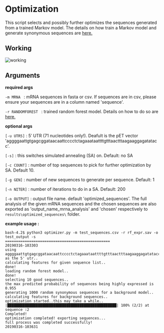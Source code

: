 # Optimization 

This script selects and possibly further optimizes the sequences generated from a trained Markov model. The details on how train a Markov model and generate synonymous sequences are [here.](https://github.com/Gardner-BinfLab/Avoidance-v2/tree/master/Markov_model)

## Working
![working](https://i.imgur.com/chjaaAO.png)

## Arguments
**required args**

```-m MRNA ``` : mRNA sequences in fasta or csv. If sequences are in csv, please ensure your sequences are in a column named 'sequence'.

```-r RANDOMFOREST ``` : trained random forest model. Details on how to do so are [here.](https://github.com/Gardner-BinfLab/Avoidance-v2/tree/master/Random_forest)


**optional args**

```[-u UTR5]``` : 5′ UTR (71 nucleotides only!). Deafult is the pET vector 'aggggaattgtgagcggataacaattcccctctagaaataattttgtttaactttaagaaggagatatacc'. 


```[-s]``` : this switches simulated annealing (SA) on. Default: no SA

```[-c COUNT]``` : number of top sequences to pick for further optimization by SA. Default 10.

```[-g GEN]``` : number of new sequences to generate per sequence. Default: 1

```[-n NITER]``` : number of iterations to do in a SA. Default: 200

```[-o OUTPUT]``` : output file name. default 'optimized\_sequences'. The full analysis of the given mRNA sequences and the chosen sequences are  also exported as 'output\_name\_mrna_analysis' and 'chosen' respectively to `results\optimized_sequences\` folder. 


**example usage :**

```console
bash-4.2$ python3 optimizer.py -m test_sequences.csv -r rf_expr.sav -o test_output -s
================================================
20190316-103303
using  aggggaattgtgagcggataacaattcccctctagaaataattttgtttaactttaagaaggagatatacc  as the 5' utr..
calculating features for given sequence list..
done!
loading random forest model..
done!
selecting 10 good sequences..
the max predicted probability of sequences being highly expressed is  0.955
generating 1000 random synonymous sequences for a background model..
calculating features for background sequences..
optimization started..this may take a while..
|██████████████████████████████████████████████████| 100% (2/2) at sequence :2
Completed!
optimization completed! exporting sequences...
full process was completed successfully!
20190316-103631
```

